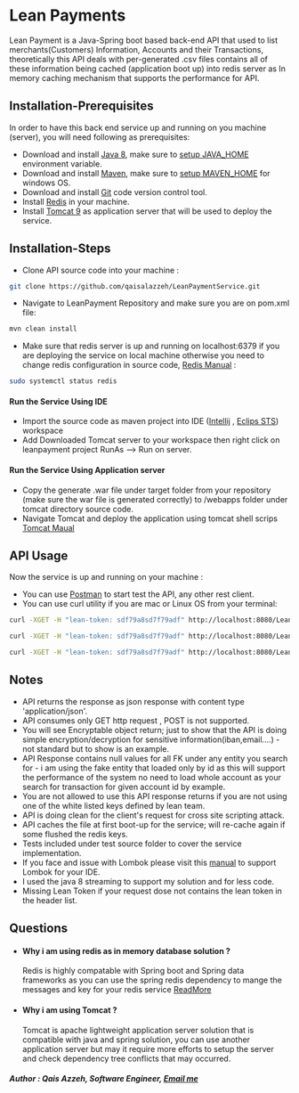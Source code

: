 # Lean Payments
Lean Payment is a Java-Spring boot based back-end API that used to list merchants(Customers) Information, Accounts and their Transactions, theoretically this API deals with per-generated .csv files contains all of these information being cached (application boot up) into redis server as In memory caching mechanism that supports the performance for API.

## Installation-Prerequisites
In order to have this back end service up and running on you machine (server), you will need following as prerequisites:
* Download and install [Java 8](https://www.oracle.com/java/technologies/javase/javase-jdk8-downloads.html), make sure to [setup JAVA_HOME](https://www.baeldung.com/java-home-on-windows-7-8-10-mac-os-x-linux) environment variable.
* Download and install [Maven](https://maven.apache.org/install.html), make sure to [setup MAVEN_HOME](https://mkyong.com/maven/how-to-install-maven-in-windows/) for windows OS.
* Download and install [Git](https://git-scm.com/book/en/v2/Getting-Started-Installing-Git) code version control tool.
* Install [Redis](https://www.digitalocean.com/community/tutorials/how-to-install-and-secure-redis-on-ubuntu-18-04) in your machine.
* Install [Tomcat 9](https://tomcat.apache.org/download-90.cgi) as application server that will be used to deploy the service.

## Installation-Steps
* Clone API source code into your machine :
```bash
git clone https://github.com/qaisalazzeh/LeanPaymentService.git
```
* Navigate to LeanPayment Repository and make sure you are on pom.xml file:
```bash
mvn clean install
```
* Make sure that redis server is up and running on localhost:6379 if you are deploying the service on local machine otherwise you need to change redis configuration in source code, [Redis Manual](https://www.digitalocean.com/community/tutorials/how-to-install-and-secure-redis-on-ubuntu-18-04) : 
```bash
sudo systemctl status redis
```

#### Run the Service Using IDE
* Import the source code as maven project into IDE ([Intellij](https://www.jetbrains.com/idea/) , [Eclips STS](https://spring.io/tools)) workspace
* Add Downloaded Tomcat server to your workspace then right click on leanpayment project RunAs --> Run on server.
 
#### Run the Service Using Application server
* Copy the generate .war file under target folder from your repository (make sure the war file is generated correctly) to /webapps folder under tomcat directory source code.
* Navigate Tomcat and deploy the application using tomcat shell scrips [Tomcat Maual](https://tomcat.apache.org/tomcat-9.0-doc/deployer-howto.html#Deploying_on_a_running_Tomcat_server)
  

## API Usage
Now the service is up and running on your machine : 
* You can use [Postman](https://www.postman.com/) to start test the API, any other rest client.
* You can use curl utility if you are mac or Linux OS from your terminal:
```bash
curl -XGET -H "lean-token: sdf79a8sd7f79adf" http://localhost:8080/LeanPaymentService/customers/1
```
```bash
curl -XGET -H "lean-token: sdf79a8sd7f79adf" http://localhost:8080/LeanPaymentService/accounts/1
```
```bash
curl -XGET -H "lean-token: sdf79a8sd7f79adf" http://localhost:8080/LeanPaymentService/accounts/1/transactions
```

## Notes
* API returns the response as json response with content type 'application/json'.
* API consumes only GET http request , POST is not supported.
* You will see Encryptable object return; just to show that the API is doing simple encryption/decryption for sensitive information(iban,email....) - not standard but to show is an example.
* API Response contains null values for all FK under any entity you search for - i am using the fake entity that loaded only by id as this will support the performance of the system no need to load whole account as your search for transaction for given account id by example.
* You are not allowed to use this API response returns if you are not using one of the white listed keys defined by lean team.
* API is doing clean for the client's request for cross site scripting attack.
* API caches the file at first boot-up for the service; will re-cache again if some flushed the redis keys.
* Tests included under test source folder to cover the service implementation.
* If you face and issue with Lombok please visit this [manual](https://stackoverflow.com/questions/11803948/lombok-is-not-generating-getter-and-setter) to support Lombok for your IDE.
* I used the java 8 streaming to support my solution and for less code.
* Missing Lean Token if your request dose not contains the lean token in the header list.
## Questions
* #### Why i am using redis as in memory database solution ? 
  Redis is highly compatable with Spring boot and Spring data frameworks as you can use the spring redis dependency to mange the messages and key for your redis service
  [ReadMore](https://docs.spring.io/spring-data/data-redis/docs/current/reference/html/#reference)
* #### Why i am using Tomcat ?
  Tomcat is apache lightweight application server solution that is compatible with java and spring solution, you can use another application server but may it require more efforts to setup the server and check dependency tree conflicts that may occurred.


##### Author : Qais Azzeh, Software Engineer, [Email me](qais.azzeh@gmail.com)
